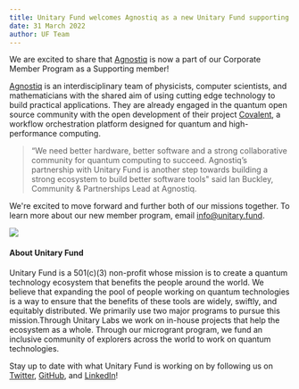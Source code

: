 ```yaml
---
title: Unitary Fund welcomes Agnostiq as a new Unitary Fund supporting member 
date: 31 March 2022
author: UF Team
---
```


We are excited to share that <a href="https://agnostiq.ai/" target="_blank" class="highlight">Agnostiq</a> is now a part of our Corporate Member Program as a Supporting member!

<a href="https://agnostiq.ai/" target="_blank" class="highlight">Agnostiq</a> is an interdisciplinary team of physicists, computer scientists, and mathematicians with the shared aim of using cutting edge technology to build practical applications. They are already engaged in the quantum open source community with the open development of their project <a href="https://github.com/AgnostiqHQ/covalent" target="_blank" class="highlight">Covalent</a>, a workflow orchestration platform designed for quantum and high-performance computing.

> “We need better hardware, better software and a strong collaborative community for quantum computing to succeed. Agnostiq’s partnership with Unitary Fund is another step towards building a strong ecosystem to build better software tools" said Ian Buckley, Community & Partnerships Lead at Agnostiq.

We're excited to move forward and further both of our missions together. To learn more about our new member program, email [info@unitary.fund](mailto:info@unitary.fund).

![](../images/agnostiq-announce.png)

#### About Unitary Fund
Unitary Fund is a 501(c)(3) non-profit whose mission is to create a quantum technology ecosystem that benefits the people around the world. We believe that expanding the pool of people working on quantum technologies is a way to ensure that the benefits of these tools are widely, swiftly, and equitably distributed. We primarily use two major programs to pursue this mission.Through Unitary Labs we work on in-house projects that help the ecosystem as a whole. Through our microgrant program, we fund an inclusive community of explorers across the world to work on quantum technologies.

<p class="leading-block"> Stay up to date with what Unitary Fund is working on by following us on <a href="https://twitter.com/unitaryfund" target="_blank">Twitter</a>, <a href="https://github.com/unitaryfund" target="_blank">GitHub</a>, and <a href="https://www.linkedin.com/company/unitary-fund" target="_blank">LinkedIn</a>!</p>
